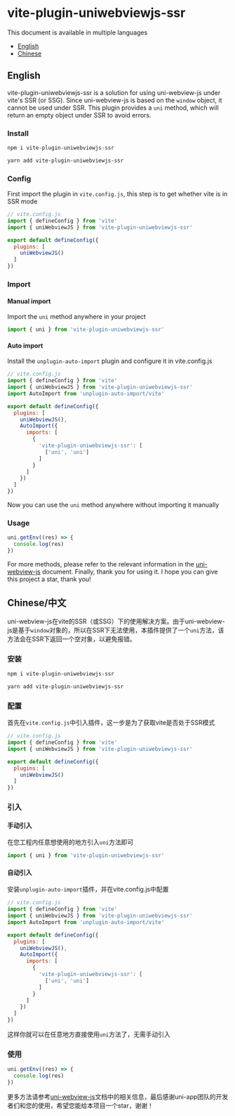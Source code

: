 # vite-plugin-uniwebviewjs-ssr

This document is available in multiple languages

- [English](#english)
- [Chinese](#Chinese/中文)

## English

vite-plugin-uniwebviewjs-ssr is a solution for using uni-webview-js under vite's SSR (or SSG). Since uni-webview-js is based on the `window` object, it cannot be used under SSR. This plugin provides a `uni` method, which will return an empty object under SSR to avoid errors.

### Install

```bash
npm i vite-plugin-uniwebviewjs-ssr 
```

```bash
yarn add vite-plugin-uniwebviewjs-ssr
```

### Config

First import the plugin in `vite.config.js`, this step is to get whether vite is in SSR mode

```js
// vite.config.js
import { defineConfig } from 'vite'
import { uniWebviewJS } from 'vite-plugin-uniwebviewjs-ssr'

export default defineConfig({
  plugins: [
    uniWebviewJS()
  ]
})
```

### Import

#### Manual import

Import the `uni` method anywhere in your project

```js
import { uni } from 'vite-plugin-uniwebviewjs-ssr'
```

#### Auto import

Install the `unplugin-auto-import` plugin and configure it in vite.config.js

```js
// vite.config.js
import { defineConfig } from 'vite'
import { uniWebviewJS } from 'vite-plugin-uniwebviewjs-ssr'
import AutoImport from 'unplugin-auto-import/vite'

export default defineConfig({
  plugins: [
    uniWebviewJS(),
    AutoImport({
      imports: [
        {
          'vite-plugin-uniwebviewjs-ssr': [
            ['uni', 'uni']
          ]
        }
      ]
    })
  ]
})
```

Now you can use the `uni` method anywhere without importing it manually

### Usage

```js
uni.getEnv((res) => {
  console.log(res)
})
```

For more methods, please refer to the relevant information in the [uni-webview-js](https://uniapp.dcloud.net.cn/component/web-view.html) document. Finally, thank you for using it. I hope you can give this project a star, thank you!

## Chinese/中文

uni-webview-js在vite的SSR（或SSG）下的使用解决方案。由于uni-webview-js是基于`window`对象的，所以在SSR下无法使用，本插件提供了一个`uni`方法，该方法会在SSR下返回一个空对象，以避免报错。

### 安装

```bash
npm i vite-plugin-uniwebviewjs-ssr 
```

```bash
yarn add vite-plugin-uniwebviewjs-ssr
```

### 配置

首先在`vite.config.js`中引入插件，这一步是为了获取vite是否处于SSR模式

```js
// vite.config.js
import { defineConfig } from 'vite'
import { uniWebviewJS } from 'vite-plugin-uniwebviewjs-ssr'

export default defineConfig({
  plugins: [
    uniWebviewJS()
  ]
})
```

### 引入

#### 手动引入

在您工程内任意想使用的地方引入`uni`方法即可

```js
import { uni } from 'vite-plugin-uniwebviewjs-ssr'
```

#### 自动引入

安装`unplugin-auto-import`插件，并在vite.config.js中配置

```js
// vite.config.js
import { defineConfig } from 'vite'
import { uniWebviewJS } from 'vite-plugin-uniwebviewjs-ssr'
import AutoImport from 'unplugin-auto-import/vite'

export default defineConfig({
  plugins: [
    uniWebviewJS(),
    AutoImport({
      imports: [
        {
          'vite-plugin-uniwebviewjs-ssr': [
            ['uni', 'uni']
          ]
        }
      ]
    })
  ]
})
```

这样你就可以在任意地方直接使用`uni`方法了，无需手动引入

### 使用

```js
uni.getEnv((res) => {
  console.log(res)
})
```

更多方法请参考[uni-webview-js](https://uniapp.dcloud.net.cn/component/web-view.html)文档中的相关信息，最后感谢uni-app团队的开发者们和您的使用，希望您能给本项目一个star，谢谢！
